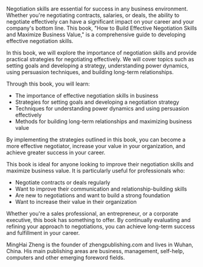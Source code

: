 
Negotiation skills are essential for success in any business environment. Whether you're negotiating contracts, salaries, or deals, the ability to negotiate effectively can have a significant impact on your career and your company's bottom line. This book, "How to Build Effective Negotiation Skills and Maximize Business Value," is a comprehensive guide to developing effective negotiation skills.

In this book, we will explore the importance of negotiation skills and provide practical strategies for negotiating effectively. We will cover topics such as setting goals and developing a strategy, understanding power dynamics, using persuasion techniques, and building long-term relationships.

Through this book, you will learn:

* The importance of effective negotiation skills in business
* Strategies for setting goals and developing a negotiation strategy
* Techniques for understanding power dynamics and using persuasion effectively
* Methods for building long-term relationships and maximizing business value

By implementing the strategies outlined in this book, you can become a more effective negotiator, increase your value in your organization, and achieve greater success in your career.

This book is ideal for anyone looking to improve their negotiation skills and maximize business value. It is particularly useful for professionals who:

* Negotiate contracts or deals regularly
* Want to improve their communication and relationship-building skills
* Are new to negotiations and want to build a strong foundation
* Want to increase their value in their organization

Whether you're a sales professional, an entrepreneur, or a corporate executive, this book has something to offer. By continually evaluating and refining your approach to negotiations, you can achieve long-term success and fulfillment in your career.

MingHai Zheng is the founder of zhengpublishing.com and lives in Wuhan, China. His main publishing areas are business, management, self-help, computers and other emerging foreword fields.
